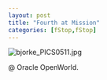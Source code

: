 ```yaml
---
layout: post
title: "Fourth at Mission"
categories: [fStop,fStop]
---
```

<img alt="bjorke_PICS0511.jpg" src="http://www.botzilla.com/blog/archives/pix2014/bjorke_PICS0511.jpg" class="img-responsive" border="0" />

@ Oracle OpenWorld.


